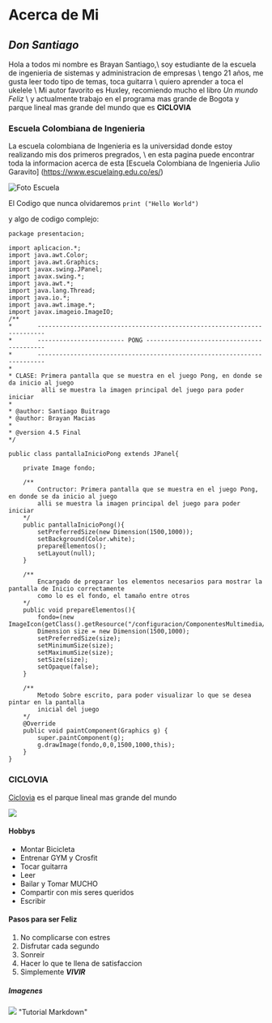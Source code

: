 
# **Acerca de Mi**

## _Don Santiago_

Hola a todos mi nombre es Brayan Santiago,\ soy estudiante de la escuela de ingenieria de sistemas y administracion de empresas \ tengo 21 años, me gusta leer todo tipo de temas, toca guitarra \ quiero aprender a toca el ukelele \ Mi autor favorito es Huxley, recomiendo mucho el libro _Un mundo Feliz_ \ y actualmente trabajo en el programa mas grande de Bogota y parque lineal mas grande del mundo que es **CICLOVIA** 

### Escuela Colombiana de Ingenieria
La escuela colombiana de Ingenieria es la universidad donde estoy realizando mis dos primeros pregrados, \ en esta pagina puede encontrar toda la informacion acerca de esta [Escuela Colombiana de Ingenieria Julio Garavito] (https://www.escuelaing.edu.co/es/)

![Foto Escuela](https://cloudfront-us-east-1.images.arcpublishing.com/elespectador/TKGDUH4SQJG2BKD5RKHHKWXFRQ.jpg)


El Codigo que nunca olvidaremos `print ("Hello World")`

y algo de codigo complejo:

```
package presentacion;

import aplicacion.*;
import java.awt.Color;
import java.awt.Graphics;
import javax.swing.JPanel;
import javax.swing.*;
import java.awt.*;
import java.lang.Thread;
import java.io.*;
import java.awt.image.*;
import javax.imageio.ImageIO;
/**
*		------------------------------------------------------------------------
*		------------------------ PONG ------------------------------------------
*		------------------------------------------------------------------------
*
* CLASE: Primera pantalla que se muestra en el juego Pong, en donde se da inicio al juego
		 alli se muestra la imagen principal del juego para poder iniciar
*
* @author: Santiago Buitrago
* @author: Brayan Macias
*
* @version 4.5 Final	
*/

public class pantallaInicioPong extends JPanel{
	
	private Image fondo;
	
	/** 
		Contructor: Primera pantalla que se muestra en el juego Pong, en donde se da inicio al juego
		alli se muestra la imagen principal del juego para poder iniciar
	*/
	public pantallaInicioPong(){
		setPreferredSize(new Dimension(1500,1000));  
		setBackground(Color.white);
		prepareElementos();
		setLayout(null);
	}
	
	/**
		Encargado de preparar los elementos necesarios para mostrar la pantalla de Inicio correctamente
		como lo es el fondo, el tamaño entre otros
	*/
	public void prepareElementos(){
		fondo=(new ImageIcon(getClass().getResource("/configuracion/ComponentesMultimedia/FondosInterfaz/Fondo7.gif")).getImage());
		Dimension size = new Dimension(1500,1000);
		setPreferredSize(size);
		setMinimumSize(size);
		setMaximumSize(size);
		setSize(size);
		setOpaque(false);
	} 
	
	/**
		Metodo Sobre escrito, para poder visualizar lo que se desea pintar en la pantalla 
		inicial del juego
	*/
	@Override
    public void paintComponent(Graphics g) {
		super.paintComponent(g);
		g.drawImage(fondo,0,0,1500,1000,this);
    }
}
```

###	CICLOVIA
[Ciclovia][1] es el parque lineal mas grande del mundo
 
 ![](https://www.eltiempo.com/files/article_main/uploads/2019/12/13/5df37c717c0ba.jpeg) 
	
#### Hobbys

* Montar Bicicleta
* Entrenar GYM y Crosfit
* Tocar guitarra
* Leer
* Bailar y Tomar MUCHO
* Compartir con mis seres queridos 
* Escribir 

#### Pasos para ser Feliz

1. No complicarse con estres
5. Disfrutar cada segundo 
8. Sonreir
10. Hacer lo que te llena de satisfaccion
15. Simplemente **_VIVIR_**

##### Imagenes

![](Tutorial.jpg) "Tutorial Markdown"


[1]:https://www.idrd.gov.co/ciclovia-bogotana#overlay-context=

